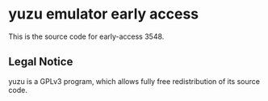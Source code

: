 yuzu emulator early access
=============

This is the source code for early-access 3548.

## Legal Notice

yuzu is a GPLv3 program, which allows fully free redistribution of its source code.